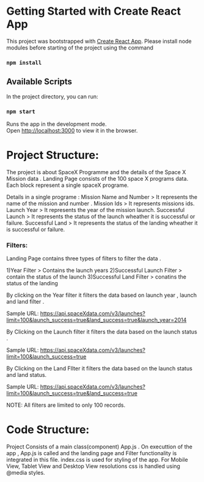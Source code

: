 # Getting Started with Create React App

This project was bootstrapped with [Create React App](https://github.com/facebook/create-react-app).
Please install node modules before starting of the project using the command 

### `npm install`

## Available Scripts

In the project directory, you can run:

### `npm start`

Runs the app in the development mode.\
Open [http://localhost:3000](http://localhost:3000) to view it in the browser.


# Project Structure:

The project is about SpaceX Programme and the details of the Space X Mission data .
Landing Page consists of the 100 space X programs data.
Each block represent a single spaceX programe.

Details in a single programe :
Mission Name and Number > It represents the name of the mission and number . 
Mission Ids > It represents missions ids.
Launch Year > It represents the year of the mission launch.
Successful Launch > It represents the status of the launch wheather it is successful or failure.
Successful Land > It represents the status of the landing wheather it is successful or failure.

### Filters:

Landing Page contains three types of filters to filter the data .

1)Year Filter > Contains the launch years 
2)Successful Launch Filter > contain the status of the launch
3)Successful Land Filter > conatins the status of the landing

By clicking on the Year filter it filters the data based on launch year , launch and land filter .

 Sample URL: 
 https://api.spaceXdata.com/v3/launches?limit=100&launch_success=true&land_success=true&launch_year=2014

By Clicking on the Launch filter it filters the data based on the launch status .

 Sample URL:
 https://api.spaceXdata.com/v3/launches?limit=100&launch_success=true

By Clicking on the Land FIlter it filters the data based on the launch status and land status.

 Sample URL:
 https://api.spaceXdata.com/v3/launches?limit=100&launch_success=true&land_success=true

NOTE:
All filters are limited to only 100 records.

# Code Structure:

Project Consists of a main class(component) App.js .
On executtion of the app , App.js is called and the landing page and Filter functionality is integrated in this file.
index.css is used for styling of the app.
For Mobile View, Tablet View and Desktop View resolutions css is handled using @media styles.






